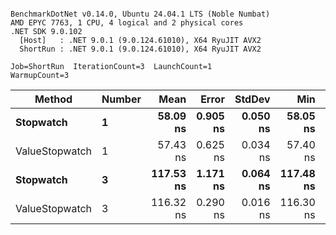 ```

BenchmarkDotNet v0.14.0, Ubuntu 24.04.1 LTS (Noble Numbat)
AMD EPYC 7763, 1 CPU, 4 logical and 2 physical cores
.NET SDK 9.0.102
  [Host]   : .NET 9.0.1 (9.0.124.61010), X64 RyuJIT AVX2
  ShortRun : .NET 9.0.1 (9.0.124.61010), X64 RyuJIT AVX2

Job=ShortRun  IterationCount=3  LaunchCount=1  
WarmupCount=3  

```
| Method         | Number | Mean      | Error    | StdDev   | Min       | Max       | Allocated |
|--------------- |------- |----------:|---------:|---------:|----------:|----------:|----------:|
| **Stopwatch**      | **1**      |  **58.09 ns** | **0.905 ns** | **0.050 ns** |  **58.05 ns** |  **58.15 ns** |         **-** |
| ValueStopwatch | 1      |  57.43 ns | 0.625 ns | 0.034 ns |  57.40 ns |  57.47 ns |         - |
| **Stopwatch**      | **3**      | **117.53 ns** | **1.171 ns** | **0.064 ns** | **117.48 ns** | **117.60 ns** |         **-** |
| ValueStopwatch | 3      | 116.32 ns | 0.290 ns | 0.016 ns | 116.30 ns | 116.33 ns |         - |
